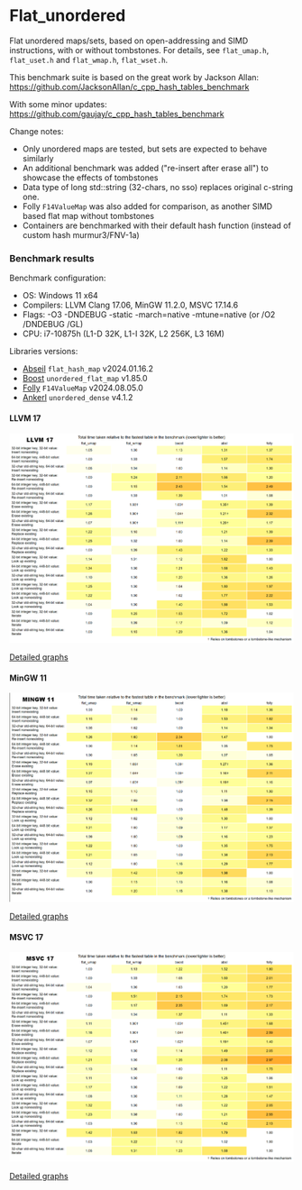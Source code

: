 # Flat_unordered

Flat unordered maps/sets, based on open-addressing and SIMD instructions, with or without tombstones.
For details, see `flat_umap.h`, `flat_uset.h` and `flat_wmap.h`, `flat_wset.h`.

This benchmark suite is based on the great work by Jackson Allan:
https://github.com/JacksonAllan/c_cpp_hash_tables_benchmark

With some minor updates:
https://github.com/gaujay/c_cpp_hash_tables_benchmark

Change notes:
- Only unordered maps are tested, but sets are expected to behave similarly
- An additional benchmark was added ("re-insert after erase all") to showcase the effects of tombstones
- Data type of long std::string (32-chars, no sso) replaces original c-string one.
- Folly `F14ValueMap` was also added for comparison, as another SIMD based flat map without tombstones
- Containers are benchmarked with their default hash function (instead of custom hash murmur3/FNV-1a)

### Benchmark results

Benchmark configuration:
- OS: Windows 11 x64
- Compilers: LLVM Clang 17.06, MinGW 11.2.0, MSVC 17.14.6
- Flags: -O3 -DNDEBUG -static -march=native -mtune=native (or /O2 /DNDEBUG /GL)
- CPU: i7-10875h (L1-D 32K, L1-I 32K, L2 256K, L3 16M)

Libraries versions:
- [Abseil](https://github.com/abseil/abseil-cpp) `flat_hash_map` v2024.01.16.2
- [Boost](https://www.boost.org/doc/libs/1_85_0/libs/unordered/doc/html/unordered.html) `unordered_flat_map` v1.85.0
- [Folly](https://github.com/facebook/folly/blob/main/folly/container/F14.md) `F14ValueMap` v2024.08.05.0
- [Ankerl](https://github.com/martinus/unordered_dense) `unordered_dense` v4.1.2

#### LLVM 17

![LLVM_17](../../docs/flat_unordered/flat_unordered_llvm17.png)

[Detailed graphs](../../docs/flat_unordered/flat_unordered_llvm17.html)

#### MinGW 11

![MinGW_11](../../docs/flat_unordered/flat_unordered_mingw11.png)

[Detailed graphs](../../docs/flat_unordered/flat_unordered_mingw11.html)

#### MSVC 17

![MSVC_17](../../docs/flat_unordered/flat_unordered_msvc17.png)

[Detailed graphs](../../docs/flat_unordered/flat_unordered_msvc17.html)
